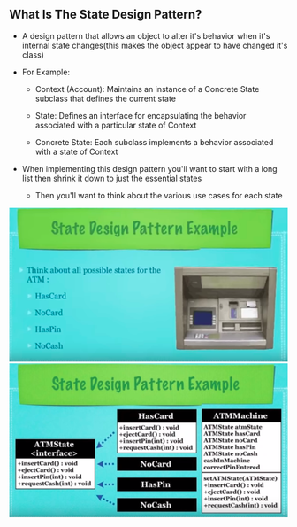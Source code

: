 ## What Is The State Design Pattern?

* A design pattern that allows an object to alter it's
  behavior when it's internal state changes(this makes the object
  appear to have changed it's class)

* For Example:
  * Context (Account): Maintains an instance of a Concrete State
    subclass that defines the current state

  * State: Defines an interface for encapsulating the behavior
    associated with a particular state of Context

  * Concrete State: Each subclass implements a behavior associated
    with a state of Context 

* When implementing this design pattern you'll want to start
  with a long list then shrink it down to just the essential
  states
  * Then you'll want to think about the various use cases for
    each state

![State_Design_Pattern_Diagram](res/State-Design-Pattern-UML-Diagram.png)
![State_Design_Pattern_Diagram2](res/State-Design-Pattern-UML-Diagram2.png)